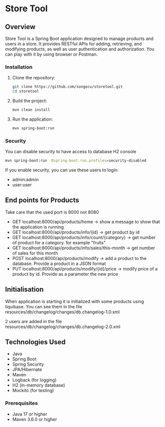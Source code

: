 # Store Tool

## Overview
Store Tool is a Spring Boot application designed to manage products and users in a store. It provides RESTful APIs for adding, retrieving, and modifying products, as well as user authentication and authorization.
You can play with it by using browser or Postman.

### Installation
1. Clone the repository:
    ```sh
    git clone https://github.com/songocu/storetool.git
    cd storetool
    ```

2. Build the project:
    ```sh
    mvn clean install
    ```

3. Run the application:
    ```sh
    mvn spring-boot:run
    ``` 
   
### Security
You can disable security to have access to database H2 console
```sh
mvn spring-boot:run -Dspring-boot.run.profiles=security-disabled
```

If you enable security, you can use these users to login:
- admin:admin
- user:user

## End points for Products
Take care that the used port is 8000 not 8080

- GET localhost:8000/api/products/home -> show a message to show that the application is running
- GET localhost:8000/api/products/info/{id} -> get product by id
- GET localhost:8000/api/products/info/count/{category} -> get number of product for a category. for example "fruits"
- GET localhost:8000/api/products/info/sales/this-month -> get number of sales for this month
- POST localhost:8000/api/products/modify -> add a product to the database. Provide a product in a JSON format
- PUT localhost:8000/api/products/modify/{id}/price -> modify price of a product by id. Provide as a parameter the new price

## Initialisation

When application is starting it is initialized with some products using liquibase.
You can see them in the file resources/db/changelog/changes/db.changelog-1.0.xml

2 users are added in the file resources/db/changelog/changes/db.changelog-2.0.xml


## Technologies Used
- Java
- Spring Boot
- Spring Security
- JPA/Hibernate
- Maven
- Logback (for logging)
- H2 (in-memory database)
- Mockito (for testing)

### Prerequisites
- Java 17 or higher
- Maven 3.6.0 or higher